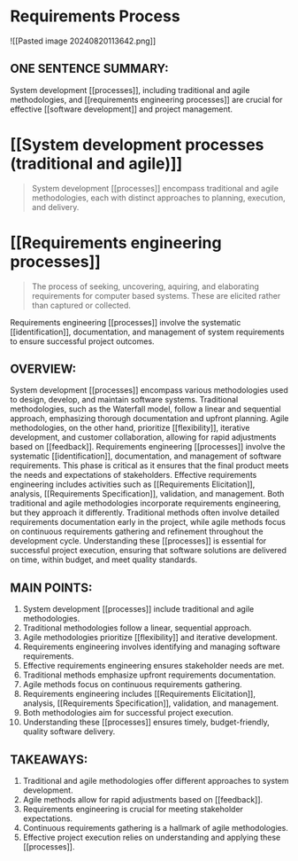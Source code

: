 # Requirements Process
![[Pasted image 20240820113642.png]]
## ONE SENTENCE SUMMARY:
System development [[processes]], including traditional and agile methodologies, and [[requirements engineering processes]] are crucial for effective [[software development]] and project management.

# [[System development processes (traditional and agile)]]
> System development [[processes]] encompass traditional and agile methodologies, each with distinct approaches to planning, execution, and delivery.

# [[Requirements engineering processes]]
> The process of seeking, uncovering, aquiring, and elaborating requirements for computer based systems. These are elicited rather than captured or collected. 

Requirements engineering [[processes]] involve the systematic [[identification]], documentation, and management of system requirements to ensure successful project outcomes.


## OVERVIEW:
System development [[processes]] encompass various methodologies used to design, develop, and maintain software systems. Traditional methodologies, such as the Waterfall model, follow a linear and sequential approach, emphasizing thorough documentation and upfront planning. Agile methodologies, on the other hand, prioritize [[flexibility]], iterative development, and customer collaboration, allowing for rapid adjustments based on [[feedback]]. Requirements engineering [[processes]] involve the systematic [[identification]], documentation, and management of software requirements. This phase is critical as it ensures that the final product meets the needs and expectations of stakeholders. Effective requirements engineering includes activities such as [[Requirements Elicitation]], analysis, [[Requirements Specification]], validation, and management. Both traditional and agile methodologies incorporate requirements engineering, but they approach it differently. Traditional methods often involve detailed requirements documentation early in the project, while agile methods focus on continuous requirements gathering and refinement throughout the development cycle. Understanding these [[processes]] is essential for successful project execution, ensuring that software solutions are delivered on time, within budget, and meet quality standards.

## MAIN POINTS:
1. System development [[processes]] include traditional and agile methodologies.
2. Traditional methodologies follow a linear, sequential approach.
3. Agile methodologies prioritize [[flexibility]] and iterative development.
4. Requirements engineering involves identifying and managing software requirements.
5. Effective requirements engineering ensures stakeholder needs are met.
6. Traditional methods emphasize upfront requirements documentation.
7. Agile methods focus on continuous requirements gathering.
8. Requirements engineering includes [[Requirements Elicitation]], analysis, [[Requirements Specification]], validation, and management.
9. Both methodologies aim for successful project execution.
10. Understanding these [[processes]] ensures timely, budget-friendly, quality software delivery.

## TAKEAWAYS:
1. Traditional and agile methodologies offer different approaches to system development.
2. Agile methods allow for rapid adjustments based on [[feedback]].
3. Requirements engineering is crucial for meeting stakeholder expectations.
4. Continuous requirements gathering is a hallmark of agile methodologies.
5. Effective project execution relies on understanding and applying these [[processes]].


